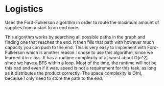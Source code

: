 # Logistics
Uses the Ford-Fulkerson algorithm in order to route the maximum amount of supplies from a start to an end node.

This algorithm works by searching all possible paths in the graph and finding one that reaches the end. It then fills that path with however much capacity you can push to the end. This is very easy to implement with Ford-Fulkerson which is another reason I chose to use this algorithm, since we learned it in class. It has a runtime complexity of at worst about O(n^2) since we have a BFS within a loop. Most of the time, the runtime will not be this bad and even if it was, speed is not a requirement for this task, as long as it distributes the product correctly. The space complexity is O(n), because I only need to store the path to the end. 

